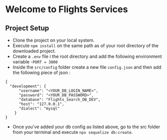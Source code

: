 # Welcome to Flights Services

## Project Setup

- Clone the project on your local system.
- Execute `npm install` on the same path as of your root directory of the downloaded project.
- Create a `.env` file i the root directory and add the following environment variable -`PORT = 3000`
- Inside the `src/config` folder create a new file `config.json` and then add the following piece of json :

```
{
  "development": {
      "username": "<YOUR_DB_LOGIN_NAME>",
      "password": "<YOUR_DB_PASSWORD>",
      "database": "Flights_Search_DB_DEV",
      "host": "127.0.0.1",
      "dialect": "mysql"
    }
}

```

- Once you've added your db config as listed above, go to the src folder from your terminal and execute `npx sequelize db:create`.
